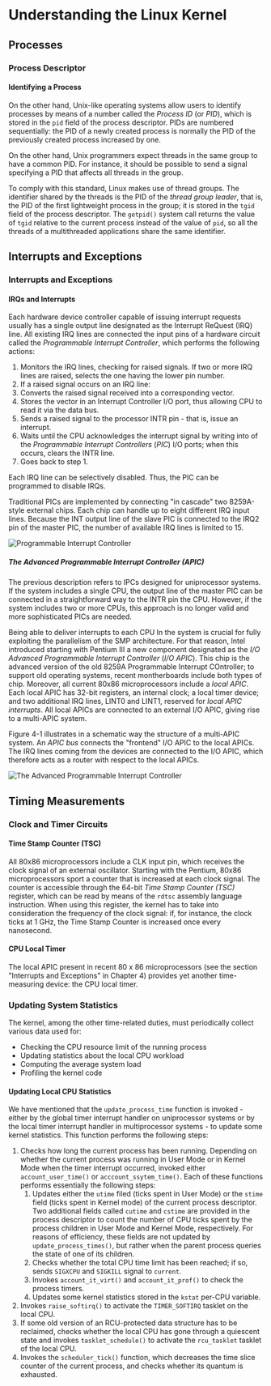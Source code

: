 # Understanding the Linux Kernel
## Processes
### Process Descriptor
#### Identifying a Process
On the other hand, Unix-like operating systems allow users to identify processes by means of a number called the *Process ID* (or *PID*), which is stored in the `pid` field of the process descriptor. PIDs are numbered sequentially: the PID of a newly created process is normally the PID of the previously created process increased by one.

On the other hand, Unix programmers expect threads in the same group to have a common PID. For instance, it should be possible to send a signal specifying a PID that affects all threads in the group.

To comply with this standard, Linux makes use of thread groups. The identifier shared by the threads is the PID of the *thread group leader*, that is, the PID of the first lightweight process in the group; it is stored in the `tgid` field of the process descriptor. The `getpid()` system call returns the value of `tgid` relative to the current process instead of the value of `pid`, so all the threads of a multithreaded applications share the same identifier.

## Interrupts and Exceptions
### Interrupts and Exceptions
#### IRQs and Interrupts
Each hardware device controller capable of issuing interrupt requests usually has a single output line designated as the Interrupt ReQuest (IRQ) line. All existing IRQ lines are connected the input pins of a hardware circuit called the *Programmable Interrupt Controller*, which performs the following actions:

1. Monitors the IRQ lines, checking for raised signals. If two or more IRQ lines are raised, selects the one having the lower pin number.
2. If a raised signal occurs on an IRQ line:
  1. Converts the raised signal received into a corresponding vector.
  2. Stores the vector in an Interrupt Controller I/O port, thus allowing CPU to read it via the data bus.
  3. Sends a raised signal to the processor INTR pin - that is, issue an interrupt.
  4. Waits until the CPU acknowledges the interrupt signal by writing into of the *Programmable Interrupt Controllers* (*PIC*) I/O ports; when this occurs, clears the INTR line.
3. Goes back to step 1.

Each IRQ line can be selectively disabled. Thus, the PIC can be programmed to disable IRQs.

Traditional PICs are implemented by connecting "in cascade" two 8259A-style external chips. Each chip can handle up to eight different IRQ input lines. Because the INT output line of the slave PIC is connected to the IRQ2 pin of the master PIC, the number of available IRQ lines is limited to 15.

![Programmable Interrupt Controller](PIC.png)

##### The Advanced Programmable Interrupt Controller (APIC)
The previous description refers to IPCs designed for uniprocessor systems. If the system includes a single CPU, the output line of the master PIC can be connected in a straightforward way to the INTR pin the CPU. However, if the system includes two or more CPUs, this approach is no longer valid and more sophisticated PICs are needed.

Being able to deliver interrupts to each CPU In the system is crucial for fully exploiting the parallelism of the SMP architecture. For that reason, Intel introduced starting with Pentium III a new component designated as the *I/O Advanced Programmable Interrupt Controller* (*I/O APIC*). This chip is the advanced version of the old 8259A Programmable Interrupt COntroller; to support old operating systems, recent montherboards include both types of chip. Moreover, all current 80x86 microprocessors include a *local APIC*. Each local APIC has 32-bit registers, an internal clock; a local timer device; and two additional IRQ lines, LINT0 and LINT1, reserved for *local APIC interrupts*. All local APICs are connected to an external I/O APIC, giving rise to a multi-APIC system.

Figure 4-1 illustrates in a schematic way the structure of a multi-APIC system. An *APIC bus* connects the "frontend" I/O APIC to the local APICs. The IRQ lines coming from the devices are connected to the I/O APIC, which therefore acts as a router with respect to the local APICs.

![The Advanced Programmable Interrupt Controller](APIC.png)

## Timing Measurements
### Clock and Timer Circuits
#### Time Stamp Counter (TSC)
All 80x86 microprocessors include a CLK input pin, which receives the clock signal of an external oscillator. Starting with the Pentium, 80x86 microprocessors sport a counter that is increased at each clock signal. The counter is accessible through the 64-bit *Time Stamp Counter (TSC)* register, which can be read by means of the `rdtsc` assembly language instruction. When using this register, the kernel has to take into consideration the frequency of the clock signal: if, for instance, the clock ticks at 1 GHz, the Time Stamp Counter is increased once every nanosecond.

#### CPU Local Timer
The local APIC present in recent 80 x 86 microprocessors (see the section "Interrupts and Exceptions" in Chapter 4) provides yet another time-measuring device: the CPU local timer.

### Updating System Statistics
The kernel, among the other time-related duties, must periodically collect various data used for:

- Checking the CPU resource limit of the running process
- Updating statistics about the local CPU workload
- Computing the average system load
- Profiling the kernel code

#### Updating Local CPU Statistics
We have mentioned that the `update_process_time` function is invoked - either by the global timer interrupt handler on uniprocessor systems or by the local timer interrupt handler in multiprocessor systems - to update some kernel statistics. This function performs the following steps:

1. Checks how long the current process has been running. Depending on whether the current process was running in User Mode or in Kernel Mode when the timer interrupt occurred, invoked either `account_user_time()`  or `acccount_ssytem_time()`. Each of these functions performs essentially the following steps:
   1. Updates either the `utime` filed (ticks spent in User Mode) or the `stime` field (ticks spent in Kernel mode) of the current process descriptor. Two additional fields called `cutime` and `cstime` are provided in the process descriptor to count the number of CPU ticks spent by the process children in User Mode and Kernel Mode, respectively. For reasons of efficiency, these fields are not updated by `update_process_times()`, but rather when the parent process queries the state of one of its children.
   2. Checks whether the total CPU time limit has been reached; if so, sends `SIGXCPU` and `SIGKILL` signal to `current`.
   3. Invokes `account_it_virt()` and `account_it_prof()` to check the process timers.
   4. Updates some kernel statistics stored in the `kstat` per-CPU variable.
2. Invokes `raise_softirq()` to activate the `TIMER_SOFTIRQ` tasklet on the local CPU.
3. If some old version of an RCU-protected data structure has to be reclaimed, checks whether the local CPU has gone through a quiescent state and invokes `tasklet_schedule()` to activate the `rcu_tasklet` tasklet of the local CPU.
4. Invokes the `scheduler_tick()` function, which decreases the time slice counter of the current process, and checks whether its quantum is exhausted.
